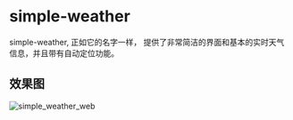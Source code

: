 # simple-weather

simple-weather, 正如它的名字一样， 提供了非常简洁的界面和基本的实时天气信息，并且带有自动定位功能。

## 效果图

![simple_weather_web](http://p3ek8rd7p.bkt.clouddn.com/simple_weather_web.jpg)